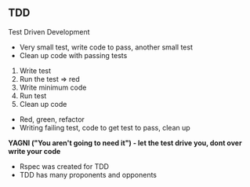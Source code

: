 ## TDD

Test Driven Development
- Very small test, write code to pass, another small test
- Clean up code with passing tests

1. Write test
2. Run the test => red
3. Write minimum code
4. Run test
5. Clean up code

* Red, green, refactor
* Writing failing test, code to get test to pass, clean up

**YAGNI ("You aren't going to need it") - let the test drive you, dont over write your code**

* Rspec was created for TDD
* TDD has many proponents and opponents
